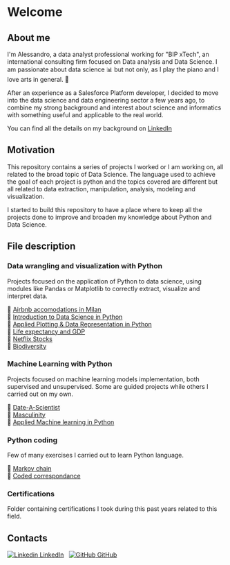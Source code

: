 # Welcome

## About me
I'm Alessandro, a data analyst professional working for "BIP xTech", an international consulting firm focused on Data analysis and Data Science. I am passionate about data science 📊 but not only, as I play the piano and I love arts in general. 🎼

After an experience as a Salesforce Platform developer, I decided to move into the data science and data engineering sector a few years ago, to combine my strong background and interest about science and informatics with something useful and applicable to the real world.

You can find all the details on my background on [LinkedIn](https://www.linkedin.com/in/alessandro-g-5143679a/)

## Motivation
This repository contains a series of projects I worked or I am working on, all related to the broad topic of Data Science.
The language used to achieve the goal of each project is python and the topics covered are different but all related to 
data extraction, manipulation, analysis, modeling and visualization.

I started to build this repository to have a place where to keep all the projects done to improve and broaden my knowledge about
Python and Data Science.

## File description

### Data wrangling and visualization with Python

Projects focused on the application of Python to data science, using modules like Pandas or Matplotlib to correctly extract, visualize and interpret data.

:blue_book: [Airbnb accomodations in Milan](https://github.com/AleGuarnieri/Airbnb-accomodations-analysis-in-Milan)  
:ledger: [Introduction to Data Science in Python](https://github.com/AleGuarnieri/aleguarnieri.github.io/tree/master/Data%20wrangling%20and%20visualization%20with%20Python/Introduction%20to%20Data%20Science%20in%20Python)  
:orange_book: [Applied Plotting & Data Representation in Python](https://github.com/AleGuarnieri/aleguarnieri.github.io/tree/master/Data%20wrangling%20and%20visualization%20with%20Python/Applied%20Plotting%2C%20Charting%20%26%20Data%20Representation%20in%20Python)  
:green_book: [Life expectancy and GDP](https://github.com/AleGuarnieri/aleguarnieri.github.io/tree/master/Data%20wrangling%20and%20visualization%20with%20Python/Life%20expectancy%20and%20GDP)  
:ledger: [Netflix Stocks](https://github.com/AleGuarnieri/aleguarnieri.github.io/tree/master/Data%20wrangling%20and%20visualization%20with%20Python/Netflix%20Stocks)  
:blue_book: [Biodiversity](https://github.com/AleGuarnieri/aleguarnieri.github.io/tree/master/Data%20wrangling%20and%20visualization%20with%20Python/Biodiversity)  

### Machine Learning with Python

Projects focused on machine learning models implementation, both supervised and unsupervised. Some are guided projects while others I carried out on my own.

:blue_book: [Date-A-Scientist](https://github.com/AleGuarnieri/aleguarnieri.github.io/tree/master/Machine%20Learning%20with%20Python/Date-a-Scientist)  
:orange_book: [Masculinity](https://github.com/AleGuarnieri/aleguarnieri.github.io/tree/master/Machine%20Learning%20with%20Python/Masculinity)  
:green_book: [Applied Machine learning in Python](https://github.com/AleGuarnieri/aleguarnieri.github.io/tree/master/Machine%20Learning%20with%20Python/Applied%20Machine%20learning%20in%20Python)  

### Python coding

Few of many exercises I carried out to learn Python language. 

:page_facing_up: [Markov chain](https://github.com/AleGuarnieri/aleguarnieri.github.io/tree/master/Python%20coding/Python_Capstone_Project)  
:page_facing_up: [Coded correspondance](https://github.com/AleGuarnieri/aleguarnieri.github.io/tree/master/Python%20coding/Coded%20correspondence)  

### Certifications
Folder containing certifications I took during this past years related to this field.

## Contacts  
  
[![Linkedin](https://i.stack.imgur.com/gVE0j.png) LinkedIn](https://www.linkedin.com/in/alessandro-g-5143679a/)
&nbsp;
[![GitHub](https://i.stack.imgur.com/tskMh.png) GitHub](https://github.com/AleGuarnieri/aleguarnieri.github.io)
